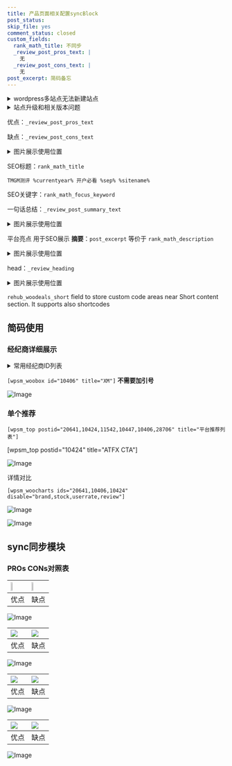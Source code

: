 ```yaml
---
title: 产品页面相关配置syncBlock
post_status: 
skip_file: yes
comment_status: closed
custom_fields:
  rank_math_title: 不同步
  _review_post_pros_text: |
    无
  _review_post_cons_text: |
    无
post_excerpt: 简码备忘
---
```

<details><summary>wordpress多站点无法新建站点</summary>

<li>和报错需要清理cookies一样的原因</li>
<li>wp-config.php里面<code>define( 'SUBDOMAIN_INSTALL', false );//子域名安装</code></li>
<li>新建子站点是用<code>define( 'SUBDOMAIN_INSTALL', true);//子域名安装</code> 完成以后，改成<code>false</code></li>
</details>

<details><summary>站点升级和相关版本问题</summary>

<p>wordpress：5.9.9
woocommerce：7.5.1
出现问题的地方：主题选项里面>><strong>Product layout >>compact style</strong></p>
<p>如何出现没有用过的字段 导致无法保存。先导出配置 然后进行修改，后面再次恢复即可。</p>
<p>出现部分字段无法显示时，需要返回默认布局后，对产品进行保存就好了。</p>
<p></p>
</details>

优点：`_review_post_pros_text`

缺点：`_review_post_cons_text`

<details><summary>图片展示使用位置</summary>

<img src="https://prod-files-secure.s3.us-west-2.amazonaws.com/39ed1227-6d7d-4570-be36-9ccd4a2c4241/f51d3d83-55d4-4bdf-9604-f37ec77ab556/Untitled.png?X-Amz-Algorithm=AWS4-HMAC-SHA256&X-Amz-Content-Sha256=UNSIGNED-PAYLOAD&X-Amz-Credential=ASIAZI2LB466Z7AYBUPM%2F20250218%2Fus-west-2%2Fs3%2Faws4_request&X-Amz-Date=20250218T105523Z&X-Amz-Expires=3600&X-Amz-Security-Token=IQoJb3JpZ2luX2VjEGMaCXVzLXdlc3QtMiJGMEQCIDzkf3ixzJo%2FoH%2F8bsSnNnbhJGXjUmtzm01JzNtuu4%2B8AiA4AMfNSY8byIiIu0SsctP8VGr2Qf%2Fb178I%2BCzZPo0YPSqIBAiL%2F%2F%2F%2F%2F%2F%2F%2F%2F%2F8BEAAaDDYzNzQyMzE4MzgwNSIMP6EWldWCSjy98kH8KtwDZn%2BTa9JuajJINi3hPq5e5Z%2BtwXmAfCN%2Fl1Oiq0xgk0vxOpijMtesjv1YVsla9rtJ0EhWB%2BnhbNOTZRGC0vRUuHkHGGoJtE0VTk4aKJQlbn1NtzSJn%2F6xKC3n8J%2Bqhg35hQbCT6j4jkpJYcWobpfFLHX3VIS%2B9S556VmS6mRUERsJAaHcUGgLkzeDQhBZMH%2Fu2GAD3ykUQPxWAUo5Bu6qOeThBP0SKz%2FdLLGdeXApglyS335CCeADaxqCejb066BZ10zu4zi2wcgKmsAOEBef2%2FfJukrh%2BGg5psf8v%2B6AFso9W21N4TpNRpv%2BF%2Flhwyxi1wafzCE0FKQpK20INQqCnIac4I9xl%2BpwUYK4k45Ro8K1v%2BNbf1m9n2pJn1YGjOMRqjTILCTeCdSlOik9p2x%2BKD9DsQpERPi3hTkWK2sGajugZFk47MIeH%2BGGrQDVStuZP6MeaJju6GEPPyB5BZmXX5ID218yscbBAv842vJn6jOD1ifw8xb12fw0cPJHY1lUwVeQLM8fHgL5%2BQjaJBaqwRgo8El6TUb1QfjI0uiY7o4B348qm6EExZuQB0OEqWE09nfl8FFy1%2BgDz53JMJTUW%2BquJhG3OIDVPVQ6didr6b42BZO56%2FVZPoqTKNAwxr7RvQY6pgEbsPNK0rMFsa0fzpd42MWVLRNbjCTjsAHWJ3v%2F1OouQ2K23hRqVnRaHrpkFqxTUEF2AeO2HcZuGUbmkkY6LO8NWAB8nLtVKSgwN7FlHNdMJO2vto2Z1L8v81thteK0h9eL2WEnk%2BLaFkhvmMYY0p0Tmebjel%2Bd0mYqwiM9%2FCJEtlGN%2FLw5TEWrPrg7D%2BQ1irj2xTBVlEg8rIXH3ZcTtXOFWge0tQhX&X-Amz-Signature=4c2b66a1c0bfa9e6e2f3f39cd8184f11dd1ca06cb9d2f5cbcd29ed1d151477b1&X-Amz-SignedHeaders=host&x-id=GetObject" alt="Image">
</details>

SEO标题：`rank_math_title`

`TMGM测评 %currentyear% 开户必看 %sep% %sitename%`

SEO关键字：`rank_math_focus_keyword`

一句话总结：`_review_post_summary_text`

<details><summary>图片展示使用位置</summary>

<img src="https://prod-files-secure.s3.us-west-2.amazonaws.com/39ed1227-6d7d-4570-be36-9ccd4a2c4241/4b96a922-296c-4f4e-8630-d1c870cbce01/Untitled.png?X-Amz-Algorithm=AWS4-HMAC-SHA256&X-Amz-Content-Sha256=UNSIGNED-PAYLOAD&X-Amz-Credential=ASIAZI2LB4664VWVVAXJ%2F20250218%2Fus-west-2%2Fs3%2Faws4_request&X-Amz-Date=20250218T105524Z&X-Amz-Expires=3600&X-Amz-Security-Token=IQoJb3JpZ2luX2VjEGMaCXVzLXdlc3QtMiJHMEUCIHN2BH5Ja01OWqDmGQkiGkNk6dygF6K3dOM5XKAaGVOeAiEAnctRr8V69OZO5pFdOShzG1w9k8Op0OMGKQFLXSuEWGAqiAQIi%2F%2F%2F%2F%2F%2F%2F%2F%2F%2F%2FARAAGgw2Mzc0MjMxODM4MDUiDNJjNwhLsJeQU%2ByEyCrcAxBlp%2BaxVHvfxflcRiy6n0Rycun4Hzo4Y1brZVHc9Tvt43%2BpdeWT%2FqKZNcFJLlfy8JIsftGDgzFeHUxpgY9tX7TvEnMxb1sLiJj6NIj38JbBNIcxI1PMk17jwCMOtaiXaDIEVisIkillommlu%2Fz4UJgEWQjMYsgVoHQ04l7eJsP5MCCCUJE5R6QmP8JFOr4w%2BWe5wfcfYdauzbr2pwgqV2fnAChxAeA%2BqXx0MMppLplNOHjsobo8SPr15wWV%2BRXGPxt069D9GDbpCPTNuPbHo3Un%2Fm0xnU0IJcUbGLV6EzgBVRF1FJpQvQltUIC1tIOYdFYH%2FozMf3skMU74Js2CFMaVN8qPOsy68l%2FXPqQIFxfUjxZqEKjrCfk3PXGlHzZPUveXaoGOdzy1MNuNKWcPjXTchsHVw0v%2B37VDd5lzu4ic76Z7ZvsNH5gzigcHLRyBGXakc%2FA5qIDkUmCQr6A3GqSTDc7TGQEYFbN6e%2B%2FkWqCoIkr0h2jnsEbChLIEf67LB9zjH9rADKLaGwK1LvewKadFJi4BbvxVtK7odog7G7pywSNjoPanYwzCg%2FTh3oyai00oqWfF%2FvZWNg8VBgOHAiqPz8UleMUczIBC9R9v976RWzPBmhd6D%2FHKT1DoMNa90b0GOqUBGXtV6hbRJP9PO9CUxl%2B9dis0kqFB1bhVq%2B90U3afwJ3Urs%2F%2B1IW2ebunmsLVXXLS5FAIH3aCFlZ%2FkzUla2UqgSlJIcM6hLW0RxSsKJfFqBXdT0PgHkCMvbilfiGY1%2BS7GCSgWHR9nzTZPpfDoEcpN7CdI%2Bezk8%2FXcUNZrRRy8TEWlt8zx%2FT91b1FB%2FbT88zruTGZndcwko4D5BBXRoaxGRCSYs5m&X-Amz-Signature=7ea9ce6d2edd4763f85c3b181edf7a7c9cc60c69c4dbb8f76bba3525da33e455&X-Amz-SignedHeaders=host&x-id=GetObject" alt="Image">
</details>

平台亮点 用于SEO展示 **摘要**：`post_excerpt`  等价于 `rank_math_description`

<details><summary>图片展示使用位置</summary>

<img src="https://prod-files-secure.s3.us-west-2.amazonaws.com/39ed1227-6d7d-4570-be36-9ccd4a2c4241/1ee11f63-b60a-4dfe-a7a7-d58ff23b5d88/Untitled.png?X-Amz-Algorithm=AWS4-HMAC-SHA256&X-Amz-Content-Sha256=UNSIGNED-PAYLOAD&X-Amz-Credential=ASIAZI2LB4662NC2AE4G%2F20250218%2Fus-west-2%2Fs3%2Faws4_request&X-Amz-Date=20250218T105525Z&X-Amz-Expires=3600&X-Amz-Security-Token=IQoJb3JpZ2luX2VjEGMaCXVzLXdlc3QtMiJIMEYCIQDh8XfV8IqjtiIPrnzMNpgzviHyGuEcJfJKyr8Mwl57zwIhAIgQXOWFl4MsEquNjA1EAhzRGPBE6gO1IJgyEIbL6f51KogECIv%2F%2F%2F%2F%2F%2F%2F%2F%2F%2FwEQABoMNjM3NDIzMTgzODA1IgyqNIceLNB4EpCBinwq3ANfOmY%2FgWSos7uV9JxXZfKuShZEvkkkV%2FxzDCSWjSGkDaTX%2BWruQdzCIDDXxBH90u4FQ%2FOgobW%2FS3FU%2FbYnd4ccXPb3YcOfjXeR1%2Fw9ba%2B7MxdA4N1rtzeB2s8RSJW%2FCoMgkFej1qNhq6GF1o8V4irSLQIRxhx2kpl0RuHu73mQ6i5i5BDfUHx%2FN3D%2Bsq0JUb0qgg%2Fp7o0N8WSS%2BbvBENSs2IM%2BcNF%2FdTydEXCO7ZSxb9o4nMimfBvl94OST590X2MptBF17exOJJltgDOFbaJ030gmWPjhTY0Lkwdg2Nb2qQ7XIJgwH3rDEq1%2Fdu1eJIAxLfMDp3dv%2BEu7lMekNf7LCE1povV5Tnr3dRoFMaB%2BfiXTCbc%2FZu%2Fpt3Q%2Fd15qB0SbYQU5q%2BCB%2BHm4tiiS%2F46FSlUOI8sD2rflvDrXMc5ac2w0cUqn3eoifBdDTQVSVJnkDX4ysJd%2Bo4eri52Ww77PueGKaipp%2FBpkAXERZ89Pn33UHogPTwwqDbklZqitMfRbUu8%2BSiSUolfwG7vd7z0j8do4EjO9W2NjkUW74kPPxmINinLSNqONJbeilT3uG8AvHQMAPi6M1ht16o%2BtChWgKoavflsXSYsx39A3WBpZzpm0ccbhVm9AbTwbTTCJvtG9BjqkATBcWJ8nt5hIbXwUrI2RbMEZhxQQ7CFzCR0XGQpkGhZFkGjICK%2FHl9j7YeNc%2BV6u%2Fmv3GcZ2ThmnM%2B0AjIjs1aCx6iO43R%2FJiqvjzoYz%2FZ8JMKgcHtaWPgO9RjcwcDmz5xlF3QrNNk%2FfcOJ7JssRxrCB%2F4uggquFwdVagcNxXaX%2BjcCGnioEMzEcjCVah9HkbQ%2B0Pn1ZnjIw8D1S%2FI3ogpf98B%2FF&X-Amz-Signature=e8338d34fedc06630b0bd81b7274d928b238c88a1a3e70ee7a93c739f955d795&X-Amz-SignedHeaders=host&x-id=GetObject" alt="Image">
<img src="https://prod-files-secure.s3.us-west-2.amazonaws.com/39ed1227-6d7d-4570-be36-9ccd4a2c4241/ad4118b5-78d8-4fbe-801e-3b29b5d99c01/Untitled.png?X-Amz-Algorithm=AWS4-HMAC-SHA256&X-Amz-Content-Sha256=UNSIGNED-PAYLOAD&X-Amz-Credential=ASIAZI2LB4662NC2AE4G%2F20250218%2Fus-west-2%2Fs3%2Faws4_request&X-Amz-Date=20250218T105525Z&X-Amz-Expires=3600&X-Amz-Security-Token=IQoJb3JpZ2luX2VjEGMaCXVzLXdlc3QtMiJIMEYCIQDh8XfV8IqjtiIPrnzMNpgzviHyGuEcJfJKyr8Mwl57zwIhAIgQXOWFl4MsEquNjA1EAhzRGPBE6gO1IJgyEIbL6f51KogECIv%2F%2F%2F%2F%2F%2F%2F%2F%2F%2FwEQABoMNjM3NDIzMTgzODA1IgyqNIceLNB4EpCBinwq3ANfOmY%2FgWSos7uV9JxXZfKuShZEvkkkV%2FxzDCSWjSGkDaTX%2BWruQdzCIDDXxBH90u4FQ%2FOgobW%2FS3FU%2FbYnd4ccXPb3YcOfjXeR1%2Fw9ba%2B7MxdA4N1rtzeB2s8RSJW%2FCoMgkFej1qNhq6GF1o8V4irSLQIRxhx2kpl0RuHu73mQ6i5i5BDfUHx%2FN3D%2Bsq0JUb0qgg%2Fp7o0N8WSS%2BbvBENSs2IM%2BcNF%2FdTydEXCO7ZSxb9o4nMimfBvl94OST590X2MptBF17exOJJltgDOFbaJ030gmWPjhTY0Lkwdg2Nb2qQ7XIJgwH3rDEq1%2Fdu1eJIAxLfMDp3dv%2BEu7lMekNf7LCE1povV5Tnr3dRoFMaB%2BfiXTCbc%2FZu%2Fpt3Q%2Fd15qB0SbYQU5q%2BCB%2BHm4tiiS%2F46FSlUOI8sD2rflvDrXMc5ac2w0cUqn3eoifBdDTQVSVJnkDX4ysJd%2Bo4eri52Ww77PueGKaipp%2FBpkAXERZ89Pn33UHogPTwwqDbklZqitMfRbUu8%2BSiSUolfwG7vd7z0j8do4EjO9W2NjkUW74kPPxmINinLSNqONJbeilT3uG8AvHQMAPi6M1ht16o%2BtChWgKoavflsXSYsx39A3WBpZzpm0ccbhVm9AbTwbTTCJvtG9BjqkATBcWJ8nt5hIbXwUrI2RbMEZhxQQ7CFzCR0XGQpkGhZFkGjICK%2FHl9j7YeNc%2BV6u%2Fmv3GcZ2ThmnM%2B0AjIjs1aCx6iO43R%2FJiqvjzoYz%2FZ8JMKgcHtaWPgO9RjcwcDmz5xlF3QrNNk%2FfcOJ7JssRxrCB%2F4uggquFwdVagcNxXaX%2BjcCGnioEMzEcjCVah9HkbQ%2B0Pn1ZnjIw8D1S%2FI3ogpf98B%2FF&X-Amz-Signature=f43c3a3262fe1cb8d7333a4fcccdf36980c045181c7dbbab0eb35dc391a28742&X-Amz-SignedHeaders=host&x-id=GetObject" alt="Image">
<img src="https://prod-files-secure.s3.us-west-2.amazonaws.com/39ed1227-6d7d-4570-be36-9ccd4a2c4241/a38cf7c9-a79c-4b64-9e94-13589fe0758b/Untitled.png?X-Amz-Algorithm=AWS4-HMAC-SHA256&X-Amz-Content-Sha256=UNSIGNED-PAYLOAD&X-Amz-Credential=ASIAZI2LB4662NC2AE4G%2F20250218%2Fus-west-2%2Fs3%2Faws4_request&X-Amz-Date=20250218T105525Z&X-Amz-Expires=3600&X-Amz-Security-Token=IQoJb3JpZ2luX2VjEGMaCXVzLXdlc3QtMiJIMEYCIQDh8XfV8IqjtiIPrnzMNpgzviHyGuEcJfJKyr8Mwl57zwIhAIgQXOWFl4MsEquNjA1EAhzRGPBE6gO1IJgyEIbL6f51KogECIv%2F%2F%2F%2F%2F%2F%2F%2F%2F%2FwEQABoMNjM3NDIzMTgzODA1IgyqNIceLNB4EpCBinwq3ANfOmY%2FgWSos7uV9JxXZfKuShZEvkkkV%2FxzDCSWjSGkDaTX%2BWruQdzCIDDXxBH90u4FQ%2FOgobW%2FS3FU%2FbYnd4ccXPb3YcOfjXeR1%2Fw9ba%2B7MxdA4N1rtzeB2s8RSJW%2FCoMgkFej1qNhq6GF1o8V4irSLQIRxhx2kpl0RuHu73mQ6i5i5BDfUHx%2FN3D%2Bsq0JUb0qgg%2Fp7o0N8WSS%2BbvBENSs2IM%2BcNF%2FdTydEXCO7ZSxb9o4nMimfBvl94OST590X2MptBF17exOJJltgDOFbaJ030gmWPjhTY0Lkwdg2Nb2qQ7XIJgwH3rDEq1%2Fdu1eJIAxLfMDp3dv%2BEu7lMekNf7LCE1povV5Tnr3dRoFMaB%2BfiXTCbc%2FZu%2Fpt3Q%2Fd15qB0SbYQU5q%2BCB%2BHm4tiiS%2F46FSlUOI8sD2rflvDrXMc5ac2w0cUqn3eoifBdDTQVSVJnkDX4ysJd%2Bo4eri52Ww77PueGKaipp%2FBpkAXERZ89Pn33UHogPTwwqDbklZqitMfRbUu8%2BSiSUolfwG7vd7z0j8do4EjO9W2NjkUW74kPPxmINinLSNqONJbeilT3uG8AvHQMAPi6M1ht16o%2BtChWgKoavflsXSYsx39A3WBpZzpm0ccbhVm9AbTwbTTCJvtG9BjqkATBcWJ8nt5hIbXwUrI2RbMEZhxQQ7CFzCR0XGQpkGhZFkGjICK%2FHl9j7YeNc%2BV6u%2Fmv3GcZ2ThmnM%2B0AjIjs1aCx6iO43R%2FJiqvjzoYz%2FZ8JMKgcHtaWPgO9RjcwcDmz5xlF3QrNNk%2FfcOJ7JssRxrCB%2F4uggquFwdVagcNxXaX%2BjcCGnioEMzEcjCVah9HkbQ%2B0Pn1ZnjIw8D1S%2FI3ogpf98B%2FF&X-Amz-Signature=3a7429bea76e037fd6c608f235786a113c43572ce14c948807e763ecdd5cfa40&X-Amz-SignedHeaders=host&x-id=GetObject" alt="Image">
<img src="https://prod-files-secure.s3.us-west-2.amazonaws.com/39ed1227-6d7d-4570-be36-9ccd4a2c4241/7da6fc1e-d2ac-42ae-8c75-cb5749aa18f6/Untitled.png?X-Amz-Algorithm=AWS4-HMAC-SHA256&X-Amz-Content-Sha256=UNSIGNED-PAYLOAD&X-Amz-Credential=ASIAZI2LB4662NC2AE4G%2F20250218%2Fus-west-2%2Fs3%2Faws4_request&X-Amz-Date=20250218T105525Z&X-Amz-Expires=3600&X-Amz-Security-Token=IQoJb3JpZ2luX2VjEGMaCXVzLXdlc3QtMiJIMEYCIQDh8XfV8IqjtiIPrnzMNpgzviHyGuEcJfJKyr8Mwl57zwIhAIgQXOWFl4MsEquNjA1EAhzRGPBE6gO1IJgyEIbL6f51KogECIv%2F%2F%2F%2F%2F%2F%2F%2F%2F%2FwEQABoMNjM3NDIzMTgzODA1IgyqNIceLNB4EpCBinwq3ANfOmY%2FgWSos7uV9JxXZfKuShZEvkkkV%2FxzDCSWjSGkDaTX%2BWruQdzCIDDXxBH90u4FQ%2FOgobW%2FS3FU%2FbYnd4ccXPb3YcOfjXeR1%2Fw9ba%2B7MxdA4N1rtzeB2s8RSJW%2FCoMgkFej1qNhq6GF1o8V4irSLQIRxhx2kpl0RuHu73mQ6i5i5BDfUHx%2FN3D%2Bsq0JUb0qgg%2Fp7o0N8WSS%2BbvBENSs2IM%2BcNF%2FdTydEXCO7ZSxb9o4nMimfBvl94OST590X2MptBF17exOJJltgDOFbaJ030gmWPjhTY0Lkwdg2Nb2qQ7XIJgwH3rDEq1%2Fdu1eJIAxLfMDp3dv%2BEu7lMekNf7LCE1povV5Tnr3dRoFMaB%2BfiXTCbc%2FZu%2Fpt3Q%2Fd15qB0SbYQU5q%2BCB%2BHm4tiiS%2F46FSlUOI8sD2rflvDrXMc5ac2w0cUqn3eoifBdDTQVSVJnkDX4ysJd%2Bo4eri52Ww77PueGKaipp%2FBpkAXERZ89Pn33UHogPTwwqDbklZqitMfRbUu8%2BSiSUolfwG7vd7z0j8do4EjO9W2NjkUW74kPPxmINinLSNqONJbeilT3uG8AvHQMAPi6M1ht16o%2BtChWgKoavflsXSYsx39A3WBpZzpm0ccbhVm9AbTwbTTCJvtG9BjqkATBcWJ8nt5hIbXwUrI2RbMEZhxQQ7CFzCR0XGQpkGhZFkGjICK%2FHl9j7YeNc%2BV6u%2Fmv3GcZ2ThmnM%2B0AjIjs1aCx6iO43R%2FJiqvjzoYz%2FZ8JMKgcHtaWPgO9RjcwcDmz5xlF3QrNNk%2FfcOJ7JssRxrCB%2F4uggquFwdVagcNxXaX%2BjcCGnioEMzEcjCVah9HkbQ%2B0Pn1ZnjIw8D1S%2FI3ogpf98B%2FF&X-Amz-Signature=d549ffccbeca4879df03ad59527a9905636c23b0323ed7a885b394d8e7c9c88d&X-Amz-SignedHeaders=host&x-id=GetObject" alt="Image">
<img src="https://prod-files-secure.s3.us-west-2.amazonaws.com/39ed1227-6d7d-4570-be36-9ccd4a2c4241/7e97f40a-eaee-47f5-b2f9-475f96808fa7/Untitled.png?X-Amz-Algorithm=AWS4-HMAC-SHA256&X-Amz-Content-Sha256=UNSIGNED-PAYLOAD&X-Amz-Credential=ASIAZI2LB4662NC2AE4G%2F20250218%2Fus-west-2%2Fs3%2Faws4_request&X-Amz-Date=20250218T105525Z&X-Amz-Expires=3600&X-Amz-Security-Token=IQoJb3JpZ2luX2VjEGMaCXVzLXdlc3QtMiJIMEYCIQDh8XfV8IqjtiIPrnzMNpgzviHyGuEcJfJKyr8Mwl57zwIhAIgQXOWFl4MsEquNjA1EAhzRGPBE6gO1IJgyEIbL6f51KogECIv%2F%2F%2F%2F%2F%2F%2F%2F%2F%2FwEQABoMNjM3NDIzMTgzODA1IgyqNIceLNB4EpCBinwq3ANfOmY%2FgWSos7uV9JxXZfKuShZEvkkkV%2FxzDCSWjSGkDaTX%2BWruQdzCIDDXxBH90u4FQ%2FOgobW%2FS3FU%2FbYnd4ccXPb3YcOfjXeR1%2Fw9ba%2B7MxdA4N1rtzeB2s8RSJW%2FCoMgkFej1qNhq6GF1o8V4irSLQIRxhx2kpl0RuHu73mQ6i5i5BDfUHx%2FN3D%2Bsq0JUb0qgg%2Fp7o0N8WSS%2BbvBENSs2IM%2BcNF%2FdTydEXCO7ZSxb9o4nMimfBvl94OST590X2MptBF17exOJJltgDOFbaJ030gmWPjhTY0Lkwdg2Nb2qQ7XIJgwH3rDEq1%2Fdu1eJIAxLfMDp3dv%2BEu7lMekNf7LCE1povV5Tnr3dRoFMaB%2BfiXTCbc%2FZu%2Fpt3Q%2Fd15qB0SbYQU5q%2BCB%2BHm4tiiS%2F46FSlUOI8sD2rflvDrXMc5ac2w0cUqn3eoifBdDTQVSVJnkDX4ysJd%2Bo4eri52Ww77PueGKaipp%2FBpkAXERZ89Pn33UHogPTwwqDbklZqitMfRbUu8%2BSiSUolfwG7vd7z0j8do4EjO9W2NjkUW74kPPxmINinLSNqONJbeilT3uG8AvHQMAPi6M1ht16o%2BtChWgKoavflsXSYsx39A3WBpZzpm0ccbhVm9AbTwbTTCJvtG9BjqkATBcWJ8nt5hIbXwUrI2RbMEZhxQQ7CFzCR0XGQpkGhZFkGjICK%2FHl9j7YeNc%2BV6u%2Fmv3GcZ2ThmnM%2B0AjIjs1aCx6iO43R%2FJiqvjzoYz%2FZ8JMKgcHtaWPgO9RjcwcDmz5xlF3QrNNk%2FfcOJ7JssRxrCB%2F4uggquFwdVagcNxXaX%2BjcCGnioEMzEcjCVah9HkbQ%2B0Pn1ZnjIw8D1S%2FI3ogpf98B%2FF&X-Amz-Signature=34dcdddd543d348763a7b8ce743bacaaab5b391062e5a56e78e86174276f6136&X-Amz-SignedHeaders=host&x-id=GetObject" alt="Image">
</details>

head：`_review_heading`

<details><summary>图片展示使用位置</summary>

<img src="https://prod-files-secure.s3.us-west-2.amazonaws.com/39ed1227-6d7d-4570-be36-9ccd4a2c4241/3a4650ad-9887-415c-889a-edd51fa54f27/Untitled.png?X-Amz-Algorithm=AWS4-HMAC-SHA256&X-Amz-Content-Sha256=UNSIGNED-PAYLOAD&X-Amz-Credential=ASIAZI2LB466R4JKCEYF%2F20250218%2Fus-west-2%2Fs3%2Faws4_request&X-Amz-Date=20250218T105525Z&X-Amz-Expires=3600&X-Amz-Security-Token=IQoJb3JpZ2luX2VjEGMaCXVzLXdlc3QtMiJGMEQCIEKkjTC5FgXqV%2Bg3%2F0xEBOg%2F%2F8CGt0ETYQrfh3pzrd0mAiB4%2BJ82HtWJ2vmQEvrd%2FXPkGNQW4OxsQD7Gp4tLgt4WwSqIBAiL%2F%2F%2F%2F%2F%2F%2F%2F%2F%2F8BEAAaDDYzNzQyMzE4MzgwNSIM9ItBq3mSmmNbVIi5KtwDtw7sP1sCXiK%2F%2FsWHABsIpwtmYCsVwAJlxkgYlBWUIHbzI4ChEA4k3pD7RdGdCbTlm0QUpgZFMc2F3wdHC67aCvF%2F%2FstTThyBNl5%2BLPgtSOPxV9%2FXtQRFyNQrNQHgXExTsylkBlLwsLQSmLIYlsL4KFnj0FOpYOD74d6D1YXkbYgY2RCIcONkq9RLMZmPUQmfuVVPqxaG%2BE1%2FKK%2FxdoFISD%2BJQbEDESVIsfAUmzrD%2Bri%2BCToMGWRHfrWXeg4S931rAi7b%2B8m9PH586jm3ewTrs%2FDdfAi5mZPBHu0jHyGGJNNE1nAp1fJ2hA%2Fg1jCrXwxQicBxwwECjTtd1e2h3ca3o1btZxCXEZDxdGHyH6ILLqOeeuwd1K4gaEfvMnEw%2FWRJ9tjEGki9Z0U%2BLXXZEPFTIxlx%2FJ8LHcRViHMQPT93FBFOmHKnx7iMlFNp2FDYkj69K4ZRF9%2BSEjBRQ4rZrkIA8IXe1ITK0LKKdZpN5ORNakeviD3gsEvuTCC1QzmnDPLDe3n5LUWacaHb2jQKhnN7F2sAaMuoTmoQQU%2BZvgEYx8x9NtPn6ICRRYA5zHBxhdmT7gMDayJeXanyIN1ZJE7U3gPe6lLw6inXEQ14itQxUXx280RJh8JKk3%2FmLLAwjL7RvQY6pgHnn9RZU%2Fu42uJ0iOjP%2BFNKhtNRbsKZB5nXsH%2BcMYScSAoW0kkMlP4z%2BcTgY8LV7iDE4b7yCJD01mFaCaO8f1X830dfwqG3EwjWDZv%2FgBZ2sZqQN1ov9hPiV%2FJo%2F34JlaEduoE0sHLg8qrwaR5zPwsKTrDBuDZ7%2BBDhbLv1sNRAG%2Ftn7%2BLtSkfc70XE9sUBZzmTrlroCokcB8roDK1rwKFt5J%2FwKz%2FT&X-Amz-Signature=51d1caed31677007416e1b3bb409a709503d984295c68533b9b90bbb15d8354d&X-Amz-SignedHeaders=host&x-id=GetObject" alt="Image">
</details>

`rehub_woodeals_short`	field to store custom code areas near Short content section. It supports also shortcodes



## 简码使用

### 经纪商详细展示

<details><summary>常用经纪商ID列表</summary>

<pre><code class="php">嘉盛 ===> 20641  [wpsm_woobox id="20641" title="嘉盛"]
易信easymarkets ===> 11542  [wpsm_woobox id="11542" title="易信easymarkets"]
ATFX外汇 ===> 10424  [wpsm_woobox id="10424" title="ATFX"]
XM ===> 10406  [wpsm_woobox id="10406" title="XM"]
TMGM ===> 29622  [wpsm_woobox id="29622" title="TMGM"]
HYCM ===> 10447  [wpsm_woobox id="10447" title="HYCM"]
fpmarkets澳福外汇 ===> 20639  [wpsm_woobox id="20639" title="fpmarkets澳福外汇"]</code></pre>
</details>

`[wpsm_woobox id="10406" title="XM"]` **不需要加引号**

![Image](https://prod-files-secure.s3.us-west-2.amazonaws.com/39ed1227-6d7d-4570-be36-9ccd4a2c4241/4f898f9d-0fa7-4e43-acd3-ac6bc7be575a/Untitled.png?X-Amz-Algorithm=AWS4-HMAC-SHA256&X-Amz-Content-Sha256=UNSIGNED-PAYLOAD&X-Amz-Credential=ASIAZI2LB46646CW57RF%2F20250218%2Fus-west-2%2Fs3%2Faws4_request&X-Amz-Date=20250218T105522Z&X-Amz-Expires=3600&X-Amz-Security-Token=IQoJb3JpZ2luX2VjEGMaCXVzLXdlc3QtMiJGMEQCIE8ZjHpLkjrzoP%2BKr9OmKdDgNYOZIVuN8A2MWMVKcqPlAiAw8OCcaGU1veqhtYHvFvRwHg5G1fZKe292IN36QH3lCCqIBAiL%2F%2F%2F%2F%2F%2F%2F%2F%2F%2F8BEAAaDDYzNzQyMzE4MzgwNSIMqViixAv8sgcOUipAKtwDMwnRkVk0zRDxW%2BHZqxXSbIW7fN4CQR0Limc%2FW3TnwI6mKGdgqFdk7E3Gnq7%2BxWLj2RQSSPtXKxEy932Iq2GZZvg3Oj543DZiLKcM4wZtt4Bex4LTq3i77untprZsS0jHAQp8ZAho%2BSUX7clJYqzkTyiuNXErIUKsCsCRGuXvjzui%2BNWlbl%2FbYoEAs%2FmCeXL0xZ1xUIJQKYTKOoNHSd4KlHJHUYEF4UNrqu4yy6F2LJ7RzbVEL7ioWXw9Rb%2Fj%2FL7pKaZlsY6bgse6BHxBAULkNFcyqz5Ux1oe8U3l%2FGr3eco%2B4T%2BDoAOW3x4KZGZb0N%2F9Mu8bMeOjuJGkeYWzROPfm9XzbBR%2Bg9jCG3xBLk85WReYGuzDbJOB3hfcZpkdKWVK34bufPYYNvcHkK0cnGhh3T6e%2FS3Gp46Owb0rgqY%2BSRBL%2F5QPz9MQpP2xe5w59CK%2Bc7vOMVS1CwUAvPirlEM73tWx7YnmUr2n36ot8eaqQ4t9KYEqPLPQFR5ooRDbFvM9g0Ba8vYtnqZjsdzAkKLJPxElGvmuYcfGcI7hr3mJk%2Bgt95ynIOeU2MASoumlLYcZWFQwlqyQzC0r5bNxbm%2FIb7vjOhb%2BrkeML4UdcM4wHmzyG5LGfFVa2MweI6ww973RvQY6pgHWseBPWtRJX0csQI6AeI1AMOksPidGUAo2Igp61OIgIrp3UWPFk9uUpprFEU6tJ5x3CCmHBHVH2%2B%2Blx7i832N8gN44oGCk31DqvJX4Az%2FG%2Bp%2FhK2tvO03HncLX5S0ZSBtwwtyyWvBZIuK9KbR6fnqShOpqX7zNF6F9YkrOa9x2ppDG8nA3NuxDc4YZdN9Q7N0rYU1cjrCfhZU1GrIfzNghJtslVk7L&X-Amz-Signature=4ea8740f985dadc9e4edbae82dfafeef96d7f3e463fbfc3dcdaa41f482fc8dd8&X-Amz-SignedHeaders=host&x-id=GetObject)

### 单个推荐
`[wpsm_top postid="20641,10424,11542,10447,10406,28706" title="平台推荐列表"]`

[wpsm_top postid="10424" title="ATFX CTA"]

![Image](https://prod-files-secure.s3.us-west-2.amazonaws.com/39ed1227-6d7d-4570-be36-9ccd4a2c4241/5ac620dc-51a8-48b6-b55d-91f47299193c/Untitled.png?X-Amz-Algorithm=AWS4-HMAC-SHA256&X-Amz-Content-Sha256=UNSIGNED-PAYLOAD&X-Amz-Credential=ASIAZI2LB46646CW57RF%2F20250218%2Fus-west-2%2Fs3%2Faws4_request&X-Amz-Date=20250218T105522Z&X-Amz-Expires=3600&X-Amz-Security-Token=IQoJb3JpZ2luX2VjEGMaCXVzLXdlc3QtMiJGMEQCIE8ZjHpLkjrzoP%2BKr9OmKdDgNYOZIVuN8A2MWMVKcqPlAiAw8OCcaGU1veqhtYHvFvRwHg5G1fZKe292IN36QH3lCCqIBAiL%2F%2F%2F%2F%2F%2F%2F%2F%2F%2F8BEAAaDDYzNzQyMzE4MzgwNSIMqViixAv8sgcOUipAKtwDMwnRkVk0zRDxW%2BHZqxXSbIW7fN4CQR0Limc%2FW3TnwI6mKGdgqFdk7E3Gnq7%2BxWLj2RQSSPtXKxEy932Iq2GZZvg3Oj543DZiLKcM4wZtt4Bex4LTq3i77untprZsS0jHAQp8ZAho%2BSUX7clJYqzkTyiuNXErIUKsCsCRGuXvjzui%2BNWlbl%2FbYoEAs%2FmCeXL0xZ1xUIJQKYTKOoNHSd4KlHJHUYEF4UNrqu4yy6F2LJ7RzbVEL7ioWXw9Rb%2Fj%2FL7pKaZlsY6bgse6BHxBAULkNFcyqz5Ux1oe8U3l%2FGr3eco%2B4T%2BDoAOW3x4KZGZb0N%2F9Mu8bMeOjuJGkeYWzROPfm9XzbBR%2Bg9jCG3xBLk85WReYGuzDbJOB3hfcZpkdKWVK34bufPYYNvcHkK0cnGhh3T6e%2FS3Gp46Owb0rgqY%2BSRBL%2F5QPz9MQpP2xe5w59CK%2Bc7vOMVS1CwUAvPirlEM73tWx7YnmUr2n36ot8eaqQ4t9KYEqPLPQFR5ooRDbFvM9g0Ba8vYtnqZjsdzAkKLJPxElGvmuYcfGcI7hr3mJk%2Bgt95ynIOeU2MASoumlLYcZWFQwlqyQzC0r5bNxbm%2FIb7vjOhb%2BrkeML4UdcM4wHmzyG5LGfFVa2MweI6ww973RvQY6pgHWseBPWtRJX0csQI6AeI1AMOksPidGUAo2Igp61OIgIrp3UWPFk9uUpprFEU6tJ5x3CCmHBHVH2%2B%2Blx7i832N8gN44oGCk31DqvJX4Az%2FG%2Bp%2FhK2tvO03HncLX5S0ZSBtwwtyyWvBZIuK9KbR6fnqShOpqX7zNF6F9YkrOa9x2ppDG8nA3NuxDc4YZdN9Q7N0rYU1cjrCfhZU1GrIfzNghJtslVk7L&X-Amz-Signature=040c250261f50006d88aa8c61df33eeac3f4dc67f13f40a87bcf1f2ff87877b5&X-Amz-SignedHeaders=host&x-id=GetObject)

详情对比

`[wpsm_woocharts ids="20641,10406,10424" disable="brand,stock,userrate,review"]`

![Image](https://prod-files-secure.s3.us-west-2.amazonaws.com/39ed1227-6d7d-4570-be36-9ccd4a2c4241/bf3ba45f-b9f3-4295-8aef-b4a495fd25f4/Untitled.png?X-Amz-Algorithm=AWS4-HMAC-SHA256&X-Amz-Content-Sha256=UNSIGNED-PAYLOAD&X-Amz-Credential=ASIAZI2LB46646CW57RF%2F20250218%2Fus-west-2%2Fs3%2Faws4_request&X-Amz-Date=20250218T105522Z&X-Amz-Expires=3600&X-Amz-Security-Token=IQoJb3JpZ2luX2VjEGMaCXVzLXdlc3QtMiJGMEQCIE8ZjHpLkjrzoP%2BKr9OmKdDgNYOZIVuN8A2MWMVKcqPlAiAw8OCcaGU1veqhtYHvFvRwHg5G1fZKe292IN36QH3lCCqIBAiL%2F%2F%2F%2F%2F%2F%2F%2F%2F%2F8BEAAaDDYzNzQyMzE4MzgwNSIMqViixAv8sgcOUipAKtwDMwnRkVk0zRDxW%2BHZqxXSbIW7fN4CQR0Limc%2FW3TnwI6mKGdgqFdk7E3Gnq7%2BxWLj2RQSSPtXKxEy932Iq2GZZvg3Oj543DZiLKcM4wZtt4Bex4LTq3i77untprZsS0jHAQp8ZAho%2BSUX7clJYqzkTyiuNXErIUKsCsCRGuXvjzui%2BNWlbl%2FbYoEAs%2FmCeXL0xZ1xUIJQKYTKOoNHSd4KlHJHUYEF4UNrqu4yy6F2LJ7RzbVEL7ioWXw9Rb%2Fj%2FL7pKaZlsY6bgse6BHxBAULkNFcyqz5Ux1oe8U3l%2FGr3eco%2B4T%2BDoAOW3x4KZGZb0N%2F9Mu8bMeOjuJGkeYWzROPfm9XzbBR%2Bg9jCG3xBLk85WReYGuzDbJOB3hfcZpkdKWVK34bufPYYNvcHkK0cnGhh3T6e%2FS3Gp46Owb0rgqY%2BSRBL%2F5QPz9MQpP2xe5w59CK%2Bc7vOMVS1CwUAvPirlEM73tWx7YnmUr2n36ot8eaqQ4t9KYEqPLPQFR5ooRDbFvM9g0Ba8vYtnqZjsdzAkKLJPxElGvmuYcfGcI7hr3mJk%2Bgt95ynIOeU2MASoumlLYcZWFQwlqyQzC0r5bNxbm%2FIb7vjOhb%2BrkeML4UdcM4wHmzyG5LGfFVa2MweI6ww973RvQY6pgHWseBPWtRJX0csQI6AeI1AMOksPidGUAo2Igp61OIgIrp3UWPFk9uUpprFEU6tJ5x3CCmHBHVH2%2B%2Blx7i832N8gN44oGCk31DqvJX4Az%2FG%2Bp%2FhK2tvO03HncLX5S0ZSBtwwtyyWvBZIuK9KbR6fnqShOpqX7zNF6F9YkrOa9x2ppDG8nA3NuxDc4YZdN9Q7N0rYU1cjrCfhZU1GrIfzNghJtslVk7L&X-Amz-Signature=60bb42f2e40f12cc4721c69a9a24a3773f64a7f34045a0f47111858513809576&X-Amz-SignedHeaders=host&x-id=GetObject)

![Image](https://prod-files-secure.s3.us-west-2.amazonaws.com/39ed1227-6d7d-4570-be36-9ccd4a2c4241/30bc56ef-f383-4b48-9768-2ebc9e436ec0/Untitled.png?X-Amz-Algorithm=AWS4-HMAC-SHA256&X-Amz-Content-Sha256=UNSIGNED-PAYLOAD&X-Amz-Credential=ASIAZI2LB46646CW57RF%2F20250218%2Fus-west-2%2Fs3%2Faws4_request&X-Amz-Date=20250218T105522Z&X-Amz-Expires=3600&X-Amz-Security-Token=IQoJb3JpZ2luX2VjEGMaCXVzLXdlc3QtMiJGMEQCIE8ZjHpLkjrzoP%2BKr9OmKdDgNYOZIVuN8A2MWMVKcqPlAiAw8OCcaGU1veqhtYHvFvRwHg5G1fZKe292IN36QH3lCCqIBAiL%2F%2F%2F%2F%2F%2F%2F%2F%2F%2F8BEAAaDDYzNzQyMzE4MzgwNSIMqViixAv8sgcOUipAKtwDMwnRkVk0zRDxW%2BHZqxXSbIW7fN4CQR0Limc%2FW3TnwI6mKGdgqFdk7E3Gnq7%2BxWLj2RQSSPtXKxEy932Iq2GZZvg3Oj543DZiLKcM4wZtt4Bex4LTq3i77untprZsS0jHAQp8ZAho%2BSUX7clJYqzkTyiuNXErIUKsCsCRGuXvjzui%2BNWlbl%2FbYoEAs%2FmCeXL0xZ1xUIJQKYTKOoNHSd4KlHJHUYEF4UNrqu4yy6F2LJ7RzbVEL7ioWXw9Rb%2Fj%2FL7pKaZlsY6bgse6BHxBAULkNFcyqz5Ux1oe8U3l%2FGr3eco%2B4T%2BDoAOW3x4KZGZb0N%2F9Mu8bMeOjuJGkeYWzROPfm9XzbBR%2Bg9jCG3xBLk85WReYGuzDbJOB3hfcZpkdKWVK34bufPYYNvcHkK0cnGhh3T6e%2FS3Gp46Owb0rgqY%2BSRBL%2F5QPz9MQpP2xe5w59CK%2Bc7vOMVS1CwUAvPirlEM73tWx7YnmUr2n36ot8eaqQ4t9KYEqPLPQFR5ooRDbFvM9g0Ba8vYtnqZjsdzAkKLJPxElGvmuYcfGcI7hr3mJk%2Bgt95ynIOeU2MASoumlLYcZWFQwlqyQzC0r5bNxbm%2FIb7vjOhb%2BrkeML4UdcM4wHmzyG5LGfFVa2MweI6ww973RvQY6pgHWseBPWtRJX0csQI6AeI1AMOksPidGUAo2Igp61OIgIrp3UWPFk9uUpprFEU6tJ5x3CCmHBHVH2%2B%2Blx7i832N8gN44oGCk31DqvJX4Az%2FG%2Bp%2FhK2tvO03HncLX5S0ZSBtwwtyyWvBZIuK9KbR6fnqShOpqX7zNF6F9YkrOa9x2ppDG8nA3NuxDc4YZdN9Q7N0rYU1cjrCfhZU1GrIfzNghJtslVk7L&X-Amz-Signature=55f00c5ac8e4567dc8adcd1ccef6ba784f20876806a68026bc4e8e1bc751710f&X-Amz-SignedHeaders=host&x-id=GetObject)

## sync同步模块

### PROs CONs对照表

| <img src="https://cdn.ifttt.fun/gh/jarlin8/OSS@main/icons/customize/pros.svg" height="auto" width="37.3%"> | <img src="https://cdn.ifttt.fun/gh/jarlin8/OSS@main/icons/customize/cons.svg" height="auto" width="28.8%"> |
| :--- | :--- |
| 优点 | 缺点 |

![Image](https://prod-files-secure.s3.us-west-2.amazonaws.com/39ed1227-6d7d-4570-be36-9ccd4a2c4241/8742b755-dfb5-4004-9a5f-d6e561664bd8/Untitled.png?X-Amz-Algorithm=AWS4-HMAC-SHA256&X-Amz-Content-Sha256=UNSIGNED-PAYLOAD&X-Amz-Credential=ASIAZI2LB46646CW57RF%2F20250218%2Fus-west-2%2Fs3%2Faws4_request&X-Amz-Date=20250218T105522Z&X-Amz-Expires=3600&X-Amz-Security-Token=IQoJb3JpZ2luX2VjEGMaCXVzLXdlc3QtMiJGMEQCIE8ZjHpLkjrzoP%2BKr9OmKdDgNYOZIVuN8A2MWMVKcqPlAiAw8OCcaGU1veqhtYHvFvRwHg5G1fZKe292IN36QH3lCCqIBAiL%2F%2F%2F%2F%2F%2F%2F%2F%2F%2F8BEAAaDDYzNzQyMzE4MzgwNSIMqViixAv8sgcOUipAKtwDMwnRkVk0zRDxW%2BHZqxXSbIW7fN4CQR0Limc%2FW3TnwI6mKGdgqFdk7E3Gnq7%2BxWLj2RQSSPtXKxEy932Iq2GZZvg3Oj543DZiLKcM4wZtt4Bex4LTq3i77untprZsS0jHAQp8ZAho%2BSUX7clJYqzkTyiuNXErIUKsCsCRGuXvjzui%2BNWlbl%2FbYoEAs%2FmCeXL0xZ1xUIJQKYTKOoNHSd4KlHJHUYEF4UNrqu4yy6F2LJ7RzbVEL7ioWXw9Rb%2Fj%2FL7pKaZlsY6bgse6BHxBAULkNFcyqz5Ux1oe8U3l%2FGr3eco%2B4T%2BDoAOW3x4KZGZb0N%2F9Mu8bMeOjuJGkeYWzROPfm9XzbBR%2Bg9jCG3xBLk85WReYGuzDbJOB3hfcZpkdKWVK34bufPYYNvcHkK0cnGhh3T6e%2FS3Gp46Owb0rgqY%2BSRBL%2F5QPz9MQpP2xe5w59CK%2Bc7vOMVS1CwUAvPirlEM73tWx7YnmUr2n36ot8eaqQ4t9KYEqPLPQFR5ooRDbFvM9g0Ba8vYtnqZjsdzAkKLJPxElGvmuYcfGcI7hr3mJk%2Bgt95ynIOeU2MASoumlLYcZWFQwlqyQzC0r5bNxbm%2FIb7vjOhb%2BrkeML4UdcM4wHmzyG5LGfFVa2MweI6ww973RvQY6pgHWseBPWtRJX0csQI6AeI1AMOksPidGUAo2Igp61OIgIrp3UWPFk9uUpprFEU6tJ5x3CCmHBHVH2%2B%2Blx7i832N8gN44oGCk31DqvJX4Az%2FG%2Bp%2FhK2tvO03HncLX5S0ZSBtwwtyyWvBZIuK9KbR6fnqShOpqX7zNF6F9YkrOa9x2ppDG8nA3NuxDc4YZdN9Q7N0rYU1cjrCfhZU1GrIfzNghJtslVk7L&X-Amz-Signature=ad3d75d0883d422610b2a458797cb0e4649528b693839d49a2811435a409cda0&X-Amz-SignedHeaders=host&x-id=GetObject)

| <img src="https://cdn.ifttt.fun/gh/jarlin8/OSS@main/icons/customize/pros1.svg" height="auto"> | <img src="https://cdn.ifttt.fun/gh/jarlin8/OSS@main/icons/customize/cons1.svg" height="auto"> |
| :--- | :--- |
| 优点 | 缺点 |

![Image](https://prod-files-secure.s3.us-west-2.amazonaws.com/39ed1227-6d7d-4570-be36-9ccd4a2c4241/806358f8-c9c4-4e17-bb35-c6c76a5397a5/Untitled.png?X-Amz-Algorithm=AWS4-HMAC-SHA256&X-Amz-Content-Sha256=UNSIGNED-PAYLOAD&X-Amz-Credential=ASIAZI2LB46646CW57RF%2F20250218%2Fus-west-2%2Fs3%2Faws4_request&X-Amz-Date=20250218T105522Z&X-Amz-Expires=3600&X-Amz-Security-Token=IQoJb3JpZ2luX2VjEGMaCXVzLXdlc3QtMiJGMEQCIE8ZjHpLkjrzoP%2BKr9OmKdDgNYOZIVuN8A2MWMVKcqPlAiAw8OCcaGU1veqhtYHvFvRwHg5G1fZKe292IN36QH3lCCqIBAiL%2F%2F%2F%2F%2F%2F%2F%2F%2F%2F8BEAAaDDYzNzQyMzE4MzgwNSIMqViixAv8sgcOUipAKtwDMwnRkVk0zRDxW%2BHZqxXSbIW7fN4CQR0Limc%2FW3TnwI6mKGdgqFdk7E3Gnq7%2BxWLj2RQSSPtXKxEy932Iq2GZZvg3Oj543DZiLKcM4wZtt4Bex4LTq3i77untprZsS0jHAQp8ZAho%2BSUX7clJYqzkTyiuNXErIUKsCsCRGuXvjzui%2BNWlbl%2FbYoEAs%2FmCeXL0xZ1xUIJQKYTKOoNHSd4KlHJHUYEF4UNrqu4yy6F2LJ7RzbVEL7ioWXw9Rb%2Fj%2FL7pKaZlsY6bgse6BHxBAULkNFcyqz5Ux1oe8U3l%2FGr3eco%2B4T%2BDoAOW3x4KZGZb0N%2F9Mu8bMeOjuJGkeYWzROPfm9XzbBR%2Bg9jCG3xBLk85WReYGuzDbJOB3hfcZpkdKWVK34bufPYYNvcHkK0cnGhh3T6e%2FS3Gp46Owb0rgqY%2BSRBL%2F5QPz9MQpP2xe5w59CK%2Bc7vOMVS1CwUAvPirlEM73tWx7YnmUr2n36ot8eaqQ4t9KYEqPLPQFR5ooRDbFvM9g0Ba8vYtnqZjsdzAkKLJPxElGvmuYcfGcI7hr3mJk%2Bgt95ynIOeU2MASoumlLYcZWFQwlqyQzC0r5bNxbm%2FIb7vjOhb%2BrkeML4UdcM4wHmzyG5LGfFVa2MweI6ww973RvQY6pgHWseBPWtRJX0csQI6AeI1AMOksPidGUAo2Igp61OIgIrp3UWPFk9uUpprFEU6tJ5x3CCmHBHVH2%2B%2Blx7i832N8gN44oGCk31DqvJX4Az%2FG%2Bp%2FhK2tvO03HncLX5S0ZSBtwwtyyWvBZIuK9KbR6fnqShOpqX7zNF6F9YkrOa9x2ppDG8nA3NuxDc4YZdN9Q7N0rYU1cjrCfhZU1GrIfzNghJtslVk7L&X-Amz-Signature=a1e2d53749b40dacae27d3a59d116b74b318a2460c9951f01e45626193ce00c9&X-Amz-SignedHeaders=host&x-id=GetObject)

| <img src="https://cdn.ifttt.fun/gh/jarlin8/OSS@main/icons/customize/pros2.svg" height="auto"> | <img src="https://cdn.ifttt.fun/gh/jarlin8/OSS@main/icons/customize/cons2.svg" height="auto"> |
| :--- | :--- |
| 优点 | 缺点 |

![Image](https://prod-files-secure.s3.us-west-2.amazonaws.com/39ed1227-6d7d-4570-be36-9ccd4a2c4241/a9245ec9-70dd-4005-b534-0d54315fc5f3/Untitled.png?X-Amz-Algorithm=AWS4-HMAC-SHA256&X-Amz-Content-Sha256=UNSIGNED-PAYLOAD&X-Amz-Credential=ASIAZI2LB46646CW57RF%2F20250218%2Fus-west-2%2Fs3%2Faws4_request&X-Amz-Date=20250218T105522Z&X-Amz-Expires=3600&X-Amz-Security-Token=IQoJb3JpZ2luX2VjEGMaCXVzLXdlc3QtMiJGMEQCIE8ZjHpLkjrzoP%2BKr9OmKdDgNYOZIVuN8A2MWMVKcqPlAiAw8OCcaGU1veqhtYHvFvRwHg5G1fZKe292IN36QH3lCCqIBAiL%2F%2F%2F%2F%2F%2F%2F%2F%2F%2F8BEAAaDDYzNzQyMzE4MzgwNSIMqViixAv8sgcOUipAKtwDMwnRkVk0zRDxW%2BHZqxXSbIW7fN4CQR0Limc%2FW3TnwI6mKGdgqFdk7E3Gnq7%2BxWLj2RQSSPtXKxEy932Iq2GZZvg3Oj543DZiLKcM4wZtt4Bex4LTq3i77untprZsS0jHAQp8ZAho%2BSUX7clJYqzkTyiuNXErIUKsCsCRGuXvjzui%2BNWlbl%2FbYoEAs%2FmCeXL0xZ1xUIJQKYTKOoNHSd4KlHJHUYEF4UNrqu4yy6F2LJ7RzbVEL7ioWXw9Rb%2Fj%2FL7pKaZlsY6bgse6BHxBAULkNFcyqz5Ux1oe8U3l%2FGr3eco%2B4T%2BDoAOW3x4KZGZb0N%2F9Mu8bMeOjuJGkeYWzROPfm9XzbBR%2Bg9jCG3xBLk85WReYGuzDbJOB3hfcZpkdKWVK34bufPYYNvcHkK0cnGhh3T6e%2FS3Gp46Owb0rgqY%2BSRBL%2F5QPz9MQpP2xe5w59CK%2Bc7vOMVS1CwUAvPirlEM73tWx7YnmUr2n36ot8eaqQ4t9KYEqPLPQFR5ooRDbFvM9g0Ba8vYtnqZjsdzAkKLJPxElGvmuYcfGcI7hr3mJk%2Bgt95ynIOeU2MASoumlLYcZWFQwlqyQzC0r5bNxbm%2FIb7vjOhb%2BrkeML4UdcM4wHmzyG5LGfFVa2MweI6ww973RvQY6pgHWseBPWtRJX0csQI6AeI1AMOksPidGUAo2Igp61OIgIrp3UWPFk9uUpprFEU6tJ5x3CCmHBHVH2%2B%2Blx7i832N8gN44oGCk31DqvJX4Az%2FG%2Bp%2FhK2tvO03HncLX5S0ZSBtwwtyyWvBZIuK9KbR6fnqShOpqX7zNF6F9YkrOa9x2ppDG8nA3NuxDc4YZdN9Q7N0rYU1cjrCfhZU1GrIfzNghJtslVk7L&X-Amz-Signature=79f13c0cdccf11a809d4e6945f0d2e9c8bb8111a651c9621e7ac7ca96fd8660b&X-Amz-SignedHeaders=host&x-id=GetObject)

| <img src="https://cdn.ifttt.fun/gh/jarlin8/OSS@main/icons/customize/pros3.svg" height="auto"> | <img src="https://cdn.ifttt.fun/gh/jarlin8/OSS@main/icons/customize/cons3.svg" height="auto"> |
| :--- | :--- |
| 优点 | 缺点 |

![Image](https://prod-files-secure.s3.us-west-2.amazonaws.com/39ed1227-6d7d-4570-be36-9ccd4a2c4241/e1e580a2-2e5c-4780-9ff4-19c318fc2284/Untitled.png?X-Amz-Algorithm=AWS4-HMAC-SHA256&X-Amz-Content-Sha256=UNSIGNED-PAYLOAD&X-Amz-Credential=ASIAZI2LB46646CW57RF%2F20250218%2Fus-west-2%2Fs3%2Faws4_request&X-Amz-Date=20250218T105522Z&X-Amz-Expires=3600&X-Amz-Security-Token=IQoJb3JpZ2luX2VjEGMaCXVzLXdlc3QtMiJGMEQCIE8ZjHpLkjrzoP%2BKr9OmKdDgNYOZIVuN8A2MWMVKcqPlAiAw8OCcaGU1veqhtYHvFvRwHg5G1fZKe292IN36QH3lCCqIBAiL%2F%2F%2F%2F%2F%2F%2F%2F%2F%2F8BEAAaDDYzNzQyMzE4MzgwNSIMqViixAv8sgcOUipAKtwDMwnRkVk0zRDxW%2BHZqxXSbIW7fN4CQR0Limc%2FW3TnwI6mKGdgqFdk7E3Gnq7%2BxWLj2RQSSPtXKxEy932Iq2GZZvg3Oj543DZiLKcM4wZtt4Bex4LTq3i77untprZsS0jHAQp8ZAho%2BSUX7clJYqzkTyiuNXErIUKsCsCRGuXvjzui%2BNWlbl%2FbYoEAs%2FmCeXL0xZ1xUIJQKYTKOoNHSd4KlHJHUYEF4UNrqu4yy6F2LJ7RzbVEL7ioWXw9Rb%2Fj%2FL7pKaZlsY6bgse6BHxBAULkNFcyqz5Ux1oe8U3l%2FGr3eco%2B4T%2BDoAOW3x4KZGZb0N%2F9Mu8bMeOjuJGkeYWzROPfm9XzbBR%2Bg9jCG3xBLk85WReYGuzDbJOB3hfcZpkdKWVK34bufPYYNvcHkK0cnGhh3T6e%2FS3Gp46Owb0rgqY%2BSRBL%2F5QPz9MQpP2xe5w59CK%2Bc7vOMVS1CwUAvPirlEM73tWx7YnmUr2n36ot8eaqQ4t9KYEqPLPQFR5ooRDbFvM9g0Ba8vYtnqZjsdzAkKLJPxElGvmuYcfGcI7hr3mJk%2Bgt95ynIOeU2MASoumlLYcZWFQwlqyQzC0r5bNxbm%2FIb7vjOhb%2BrkeML4UdcM4wHmzyG5LGfFVa2MweI6ww973RvQY6pgHWseBPWtRJX0csQI6AeI1AMOksPidGUAo2Igp61OIgIrp3UWPFk9uUpprFEU6tJ5x3CCmHBHVH2%2B%2Blx7i832N8gN44oGCk31DqvJX4Az%2FG%2Bp%2FhK2tvO03HncLX5S0ZSBtwwtyyWvBZIuK9KbR6fnqShOpqX7zNF6F9YkrOa9x2ppDG8nA3NuxDc4YZdN9Q7N0rYU1cjrCfhZU1GrIfzNghJtslVk7L&X-Amz-Signature=90efaec6e9bc7b0fef9b233a470c6bb45b16973a51611487ad3a70ed2ea95db2&X-Amz-SignedHeaders=host&x-id=GetObject)
